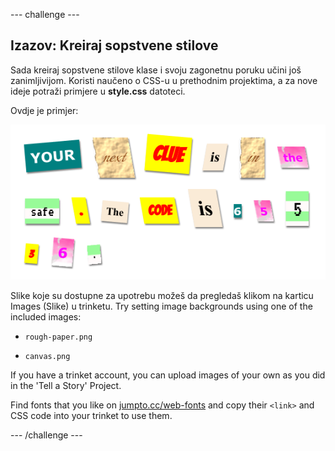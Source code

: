 \--- challenge \---

## Izazov: Kreiraj sopstvene stilove

Sada kreiraj sopstvene stilove klase i svoju zagonetnu poruku učini još zanimljivijom. Koristi naučeno o CSS-u u prethodnim projektima, a za nove ideje potraži primjere u **style.css** datoteci.

Ovdje je primjer:

![screenshot](images/letter-fonts-challenge3.png)

Slike koje su dostupne za upotrebu možeš da pregledaš klikom na karticu Images (Slike) u trinketu. Try setting image backgrounds using one of the included images:

+ `rough-paper.png`

+ `canvas.png`

If you have a trinket account, you can upload images of your own as you did in the 'Tell a Story' Project.

Find fonts that you like on <a href="http://jumpto.cc/web-fonts" target="_blank">jumpto.cc/web-fonts</a> and copy their `<link>` and CSS code into your trinket to use them.

\--- /challenge \---
